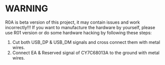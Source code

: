 WARNING
============
R0A is beta version of this project, it may contain issues and work incorrectly!!!
If you want to manufacture the hardware by yourself, please use R01 version or do some hardware hacking by following these steps:
1. Cut both USB_DP & USB_DM signals and cross connect them with metal wires.
2. Connect EA & Reserved signal of CY7C68013A to the ground with metal wires.
